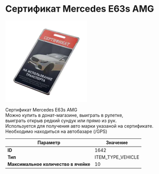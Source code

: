 # Сертификат Mercedes E63s AMG

![Item Image](../img/1642.webp?raw=true)

Сертификат Mercedes E63s AMG<br>Можно купить в донат-магазине, выиграть в рулетке, <br>выиграть открыв редкий сундук или прямо из рук.<br>Используется для получения авто марки указаной на сертификате.<br>Необходимо находиться на автобазаре (/GPS)


| Параметр | Значение |
|----------|----------|
| **ID** | 1642 |
| **Тип** | ITEM_TYPE_VEHICLE |
| **Максимальное количество в ячейке** | 10 |

